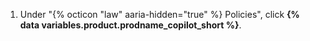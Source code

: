 1. Under "{% octicon "law" aaria-hidden="true" %} Policies", click **{% data variables.product.prodname_copilot_short %}**.
